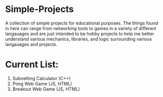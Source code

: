 # Simple-Projects
A collection of simple projects for educational purposes. The things found in here can range from networking tools to games in 
a variety of different langauages and are just intended to be hobby projects to help me better understand various mechanics, libraries, and logic
surrounding various langauages and projects.

# Current List:
  1. Subnetting Calculator (C++)
  2. Pong Web Game (JS, HTML)
  3. Breakout Web Game (JS, HTML)
